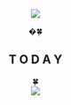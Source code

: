 <!--
**naweather/naweather** is a ✨ _special_ ✨ repository because its `README.md` (this file) appears on your GitHub profile.

Here are some ideas to get you started:

- 🔭 I’m currently working on ...
- 🌱 I’m currently learning ...
- 👯 I’m looking to collaborate on ...
- 🤔 I’m looking for help with ...
- 💬 Ask me about ...
- 📫 How to reach me: ...
- 😄 Pronouns: ...
- ⚡ Fun fact: ...
-->

<div align="center">

<img src="https://capsule-render.vercel.app/api?type=Waving&color=auto&height=300&section=header&fontSize=90" />
<br>

  �🍀 <h2>T O D A Y</h2>🍀
<br>
<img src="https://hits.seeyoufarm.com/api/count/incr/badge.svg?url=https%3A%2F%2Fgithub.com%2Fnaweather&count_bg=%23F3CF02&title_bg=%23F1ADF7&icon=&icon_color=%23E7E7E7&title=hits&edge_flat=false)](https://hits.seeyoufarm.com" />

</div>

